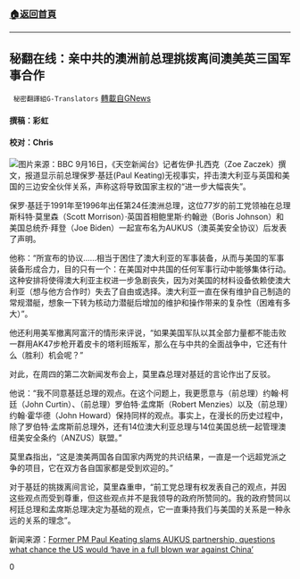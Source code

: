 ###  [:house:返回首頁](https://github.com/ourhimalayas/txt)
---


## 秘翻在线：亲中共的澳洲前总理挑拨离间澳美英三国军事合作
` 秘密翻譯組G-Translators` [轉載自GNews](https://gnews.org/zh-hans/1537822/)

#### 撰稿：彩虹

#### 校对：Chris
![](https://assets.gnews.org/wp-content/uploads/2021/09/1-76.jpg)图片来源：BBC
9月16日，《天空新闻台》记者佐伊·扎西克（Zoe Zaczek）撰文，报道显示前总理保罗·基廷(Paul Keating)无视事实，抨击澳大利亚与英国和美国的三边安全伙伴关系，声称这将导致国家主权的“进一步大幅丧失”。

保罗·基廷于1991年至1996年出任第24任澳洲总理，这位77岁的前工党领袖在总理斯科特·莫里森（Scott Morrison）·英国首相鲍里斯·约翰逊（Boris Johnson）和美国总统乔·拜登（Joe Biden）一起宣布名为AUKUS（澳英美安全协议）后发表了声明。

他称：“所宣布的协议……相当于困住了澳大利亚的军事装备，从而与美国的军事装备形成合力，目的只有一个：在美国对中共国的任何军事行动中能够集体行动。这种安排将使得澳大利亚主权进一步急剧丧失，因为对美国的材料设备依赖使澳大利亚（想与他方合作时）失去了自由或选择。澳大利亚一直在保有维护自己制造的常规潜艇，想象一下转为核动力潜艇后增加的维护和操作带来的复杂性（困难有多大）”。

他还利用美军撤离阿富汗的情形来评说，“如果美国军队以其全部力量都不能击败一群用AK47步枪开着皮卡的塔利班叛军，那么在与中共的全面战争中，它还有什么（胜利）机会呢？”

对此，在周四的第二次新闻发布会上，莫里森总理对基廷的言论作出了反驳。

他说：“我不同意基廷总理的观点。在这个问题上，我更愿意与（前总理）约翰·柯廷（John Curtin）、（前总理）罗伯特·孟席斯（Robert Menzies）以及（前总理）约翰·霍华德（John Howard）保持同样的观点。事实上，在漫长的历史过程中，除了罗伯特·孟席斯前总理外，还有14位澳大利亚总理与14位美国总统一起管理澳纽美安全条约（ANZUS）联盟。”

莫里森指出，“这是澳美两国各自国家内两党的共识结果，一直是一个远超党派之争的项目，它在双方各自国家都是受到欢迎的。”

对于基廷的挑拨离间言论，莫里森重申，“前工党总理有权发表自己的观点，并因这些观点而受到尊重，但这些观点并不是我领导的政府所赞同的。我的政府赞同以柯廷总理和孟席斯总理决定为基础的观点，它一直秉持我们与美国的关系是一种永远的关系的理念”。

新闻来源：[Former PM Paul Keating slams AUKUS partnership, questions what chance the US would ‘have in a full blown war against China’](https://www.skynews.com.au/australia-news/defence-and-foreign-affairs/former-pm-paul-keating-slams-aukus-partnership-questions-what-chance-the-us-would-have-in-a-full-blown-war-against-china/news-story/06903b747643826d13d3923d4daf66f7)

0
